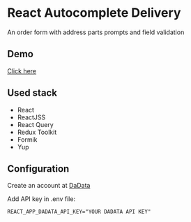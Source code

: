 # React Autocomplete Delivery 

An order form with address parts prompts and field validation

## Demo

[Click here](http://autocomplete-delivery-react.vercel.app/)

## Used stack

- React
- ReactJSS
- React Query
- Redux Toolkit
- Formik
- Yup

## Configuration

Create an account at [DaData](https://dadata.ru/api/)  

Add API key in .env file:  
```
REACT_APP_DADATA_API_KEY="YOUR DADATA API KEY"
```